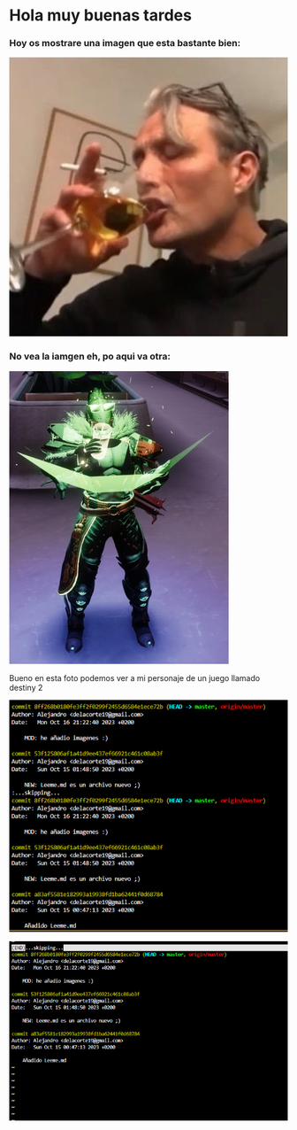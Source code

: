 # Hola muy buenas tardes
### Hoy os mostrare una imagen que esta bastante bien:
![Alt text](image.png)

### No vea la iamgen eh, po aqui va otra:
![Alt text](image-1.png)

Bueno en esta foto podemos ver a mi personaje de un juego llamado destiny 2 

![Alt text](image-2.png)

![Alt text](image-3.png)